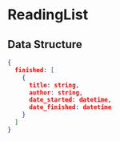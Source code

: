 # ReadingList

## Data Structure

```json
{
  finished: [
    {
      title: string,
      author: string,
      date_started: datetime,
      date_finished: datetime
    }
  ]
}
```
